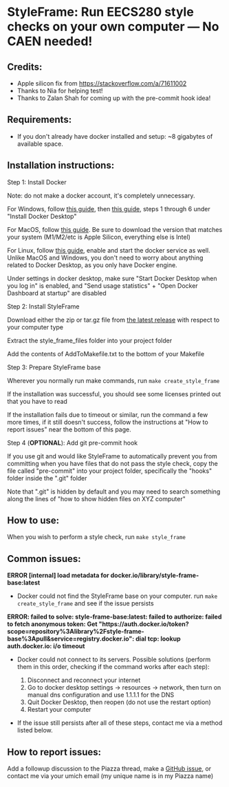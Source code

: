 # StyleFrame: Run EECS280 style checks on your own computer — No CAEN needed!

## Credits:
* Apple silicon fix from https://stackoverflow.com/a/71611002
* Thanks to Nia for helping test!
* Thanks to Zalan Shah for coming up with the pre-commit hook idea!

## Requirements:
* If you don't already have docker installed and setup: ~8 gigabytes of available space.

## Installation instructions:

Step 1: Install Docker

Note: do not make a docker account, it's completely unnecessary.

For Windows, follow [this guide](https://docs.docker.com/desktop/install/windows-install/#install-docker-desktop-on-windows), then [this guide](https://learn.microsoft.com/en-us/windows/wsl/tutorials/wsl-containers#install-docker-desktop), steps 1 through 6 under "Install Docker Desktop"

For MacOS, follow [this guide](https://docs.docker.com/desktop/install/mac-install/). Be sure to download the version that matches your system (M1/M2/etc is Apple Silicon, everything else is Intel)

For Linux, follow [this guide](https://docs.docker.com/engine/install/#server), enable and start the docker service as well. Unlike MacOS and Windows, you don't need to worry about anything related to Docker Desktop, as you only have Docker engine.

Under settings in docker desktop, make sure "Start Docker Desktop when you log in" is enabled, and "Send usage statistics" + "Open Docker Dashboard at startup" are disabled

Step 2: Install StyleFrame

Download either the zip or tar.gz file from [the latest release](https://github.com/978-9-17-637879-3/StyleFrame/releases) with respect to your computer type

Extract the style_frame_files folder into your project folder

Add the contents of AddToMakefile.txt to the bottom of your Makefile

Step 3: Prepare StyleFrame base

Wherever you normally run make commands, run `make create_style_frame`

If the installation was successful, you should see some licenses printed out that you have to read

If the installation fails due to timeout or similar, run the command a few more times, if it still doesn't success, follow the instructions at "How to report issues" near the bottom of this page.

Step 4 (**OPTIONAL**): Add git pre-commit hook

If you use git and would like StyleFrame to automatically prevent you from committing when you have files that do not pass the style check, copy the file called "pre-commit" into your project folder, specifically the "hooks" folder inside the ".git" folder

Note that ".git" is hidden by default and you may need to search something along the lines of "how to show hidden files on XYZ computer"

## How to use:

When you wish to perform a style check, run `make style_frame`

## Common issues:

**ERROR [internal] load metadata for docker.io/library/style-frame-base:latest**

* Docker could not find the StyleFrame base on your computer. run `make create_style_frame` and see if the issue persists

**ERROR: failed to solve: style-frame-base:latest: failed to authorize: failed to fetch anonymous token: Get "https<nolink>://auth.docker.io/token?scope=repository%3Alibrary%2Fstyle-frame-base%3Apull&service=registry.docker.io": dial tcp: lookup auth.docker.io: i/o timeout**

* Docker could not connect to its servers. Possible solutions (perform them in this order, checking if the command works after each step):

  1. Disconnect and reconnect your internet
  2. Go to docker desktop settings -> resources -> network, then turn on manual dns configuration and use 1.1.1.1 for the DNS
  3. Quit Docker Desktop, then reopen (do not use the restart option)
  4. Restart your computer

* If the issue still persists after all of these steps, contact me via a method listed below.


## How to report issues:

Add a followup discussion to the Piazza thread, make a [GitHub issue](https://github.com/978-9-17-637879-3/StyleFrame/issues), or contact me via your umich email (my unique name is in my Piazza name)
